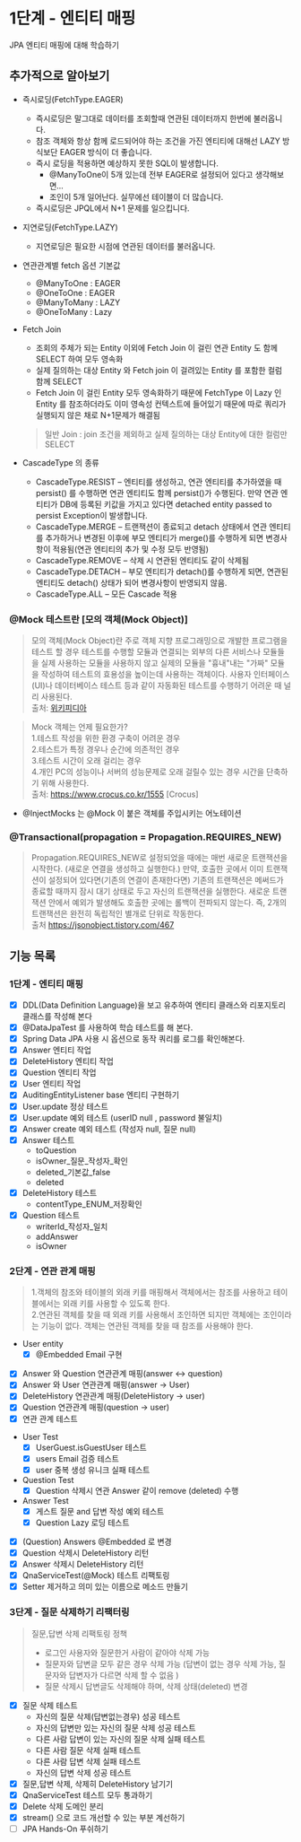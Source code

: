 # 1단계 - 엔티티 매핑

JPA 엔티티 매핑에 대해 학습하기

## 추가적으로 알아보기

- 즉시로딩(FetchType.EAGER)
    - 즉시로딩은 말그대로 데이터를 조회할때 연관된 데이터까지 한번에 불러옵니다.
    - 참조 객체와 항상 함께 로드되어야 하는 조건을 가진 엔티티에 대해선 LAZY 방식보단 EAGER 방식이 더 좋습니다.
    - 즉시 로딩을 적용하면 예상하지 못한 SQL이 발생합니다.
        - @ManyToOne이 5개 있는데 전부 EAGER로 설정되어 있다고 생각해보면...
        - 조인이 5개 일어난다. 실무에선 테이블이 더 많습니다.
    - 즉시로딩은 JPQL에서 N+1 문제를 일으킵니다.


- 지연로딩(FetchType.LAZY)
    - 지연로딩은 필요한 시점에 연관된 데이터를 불러옵니다.


- 연관관계별 fetch 옵션 기본값
    - @ManyToOne : EAGER
    - @OneToOne : EAGER
    - @ManyToMany : LAZY
    - @OneToMany : Lazy


- Fetch Join
    - 조회의 주체가 되는 Entity 이외에 Fetch Join 이 걸린 연관 Entity 도 함께 SELECT 하여 모두 영속화
    - 실제 질의하는 대상 Entity 와 Fetch join 이 걸려있는 Entity 를 포함한 컬럼 함께 SELECT
    - Fetch Join 이 걸린 Entity 모두 영속화하기 때문에 FetchType 이 Lazy 인 Entity 를 참조하더라도 이미 영속성 컨텍스트에 들어있기 때문에
      따로 쿼리가 실행되지 않은 채로 N+1문제가 해결됨
  > 일반 Join : join 조건을 제외하고 실제 질의하는 대상 Entity에 대한 컬럼만 SELECT


- CascadeType 의 종류
    - CascadeType.RESIST – 엔티티를 생성하고, 연관 엔티티를 추가하였을 때 persist() 를 수행하면 연관 엔티티도 함께 persist()가 수행된다.
      만약 연관 엔티티가 DB에 등록된 키값을 가지고 있다면 detached entity passed to persist Exception이 발생합니다.
    - CascadeType.MERGE – 트랜잭션이 종료되고 detach 상태에서 연관 엔티티를 추가하거나 변경된 이후에 부모 엔티티가 merge()를 수행하게 되면
      변경사항이 적용됨(연관 엔티티의 추가 및 수정 모두 반영됨)
    - CascadeType.REMOVE – 삭제 시 연관된 엔티티도 같이 삭제됨
    - CascadeType.DETACH – 부모 엔티티가 detach()를 수행하게 되면, 연관된 엔티티도 detach() 상태가 되어 변경사항이 반영되지 않음.
    - CascadeType.ALL – 모든 Cascade 적용

### @Mock 테스트란 [모의 객체(Mock Object)]

> 모의 객체(Mock Object)란 주로 객체 지향 프로그래밍으로 개발한 프로그램을 테스트 할 경우 테스트를 수행할 모듈과 연결되는 외부의 다른 서비스나 모듈들을 실제 사용하는 모듈을 사용하지 않고 실제의 모듈을 "흉내"내는 "가짜" 모듈을 작성하여 테스트의 효용성을 높이는데 사용하는 객체이다. 사용자 인터페이스(UI)나 데이터베이스 테스트 등과 같이 자동화된 테스트를 수행하기 어려운 때 널리 사용된다.  
> 출처: [위키피디아](https://ko.wikipedia.org/wiki/%EB%AA%A8%EC%9D%98_%EA%B0%9D%EC%B2%B4)

> Mock 객체는 언제 필요한가?   
> 1.테스트 작성을 위한 환경 구축이 어려운 경우  
> 2.테스트가 특정 경우나 순간에 의존적인 경우   
> 3.테스트 시간이 오래 걸리는 경우   
> 4.개인 PC의 성능이나 서버의 성능문제로 오래 걸릴수 있는 경우 시간을 단축하기 위해 사용한다.  
> 출처: https://www.crocus.co.kr/1555 [Crocus]

- @InjectMocks 는 @Mock 이 붙은 객체를 주입시키는 어노테이션

### @Transactional(propagation = Propagation.REQUIRES_NEW)

> Propagation.REQUIRES_NEW로 설정되었을 때에는 매번 새로운 트랜잭션을 시작한다.
> (새로운 연결을 생성하고 실행한다.) 만약, 호출한 곳에서 이미 트랜잭션이 설정되어 있다면(기존의 연결이 존재한다면) 기존의 트랜잭션은 메써드가 종료할 때까지 잠시 대기 상태로 두고 자신의 트랜잭션을 실행한다. 새로운 트랜잭션 안에서 예외가 발생해도 호출한 곳에는 롤백이 전파되지 않는다. 즉, 2개의 트랜잭션은 완전히 독립적인 별개로 단위로 작동한다.  
> 출처 https://jsonobject.tistory.com/467

## 기능 목록

### 1단계 - 엔티티 매핑

- [X] DDL(Data Definition Language)을 보고 유추하여 엔티티 클래스와 리포지토리 클래스를 작성해 본다
- [X] @DataJpaTest 를 사용하여 학습 테스트를 해 본다.
- [X] Spring Data JPA 사용 시 옵션으로 동작 쿼리를 로그를 확인해본다.
- [X] Answer 엔티티 작업
- [X] DeleteHistory 엔티티 작업
- [X] Question 엔티티 작업
- [X] User 엔티티 작업
- [X] AuditingEntityListener base 엔티티 구현하기
- [X] User.update 정상 테스트
- [X] User.update 예외 테스트 (userID null , password 불일치)
- [X] Answer create 예외 테스트 (작성자 null, 질문 null)
- [X] Answer 테스트
    - toQuestion
    - isOwner_질문_작성자_확인
    - deleted_기본값_false
    - deleted
- [X] DeleteHistory 테스트
    - contentType_ENUM_저장확인
- [X] Question 테스트
    - writerId_작성자_일치
    - addAnswer
    - isOwner

### 2단계 - 연관 관계 매핑

> 1.객체의 참조와 테이블의 외래 키를 매핑해서 객체에서는 참조를 사용하고 테이블에서는 외래 키를 사용할 수 있도록 한다.  
> 2.연관된 객체를 찾을 때 외래 키를 사용해서 조인하면 되지만 객체에는 조인이라는 기능이 없다. 객체는 연관된 객체를 찾을 때 참조를 사용해야 한다.

- User entity
    - [X] @Embedded Email 구현
- [X] Answer 와 Question 연관관계 매핑(answer <-> question)
- [X] Answer 와 User 연관관계 매핑(answer -> User)
- [X] DeleteHistory 연관관계 매핑(DeleteHistory -> user)
- [X] Question 연관관계 매핑(question -> user)
- [X] 연관 관계 테스트
- User Test
    - [X] UserGuest.isGuestUser 테스트
    - [X] users Email 검증 테스트
    - [X] user 중복 생성 유니크 실패 테스트
- Question Test
    - [X] Question 삭제시 연관 Answer 같이 remove (deleted) 수행
- Answer Test
    - [X] 게스트 질문 and 답변 작성 예외 테스트
    - [X] Question Lazy 로딩 테스트
- [X] (Question) Answers @Embedded 로 변경
- [X] Question 삭제시 DeleteHistory 리턴
- [X] Answer 삭제시 DeleteHistory 리턴
- [X] QnaServiceTest(@Mock) 테스트 리팩토링
- [X] Setter 제거하고 의미 있는 이름으로 메소드 만들기

### 3단계 - 질문 삭제하기 리팩터링

> 질문,답변 삭제 리팩토링 정책
> - 로그인 사용자와 질문한거 사람이 같아야 삭제 가능
> - 질문자와 답변글 모두 같은 경우 삭제 가능 (답변이 없는 경우 삭제 가능, 질문자와 답변자가 다르면 삭제 할 수 없음 )
> - 질문 삭제시 답변글도 삭제해야 하며, 삭제 상태(deleted) 변경

- [X] 질문 삭제 테스트
    - 자신의 질문 삭제(답변없는경우) 성공 테스트
    - 자신의 답변만 있는 자신의 질문 삭제 성공 테스트
    - 다른 사람 답변이 있는 자신의 질문 삭제 실패 테스트
    - 다른 사람 질문 삭제 실패 테스트
    - 다른 사람 답변 삭제 실패 테스트
    - 자신의 답변 삭제 성공 테스트
- [X] 질문,답변 삭제, 삭제히 DeleteHistory 남기기
- [X] QnaServiceTest 테스트 모두 통과하기
- [X] Delete 삭제 도메인 분리
- [X] stream() 으로 코드 개선할 수 있는 부분 계선하기
- [ ] JPA Hands-On 푸쉬하기

